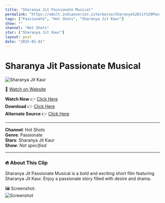 ```yaml
---
title: "Sharanya Jit Passionate Musical"
permalink: "https://adult.indianseries.site/movie/Sharanya%20Jit%20Passionate%20Musical"
tags: ["Passionate", "Hot Shots", "Sharanya Jit Kaur"]
show: ""
channel: "Hot Shots"
star: ["Sharanya Jit Kaur"]
layout: post
date: "2025-01-01"
---
```


# Sharanya Jit Passionate Musical

![Sharanya Jit Kaur](https://shorts.desisins.com/wp-content/uploads/2023/05/Ayushi-Jaiswal-Musical-Passionate-Hot-Shots-shorts.desisins.com_.jpg)

🔗 [Watch on Website](https://adult.indianseries.site/movie/Sharanya%20Jit%20Passionate%20Musical)

**Watch Now** 👉 [Click Here](https://adult.indianseries.site/movie/Sharanya%20Jit%20Passionate%20Musical)  
**Download** 👉 [Click Here](https://adult.indianseries.site/movie/Sharanya%20Jit%20Passionate%20Musical)  
**Alternate Source** 👉 [Click Here](https://adult.indianseries.site/movie/Sharanya%20Jit%20Passionate%20Musical)

---

**Channel**: Hot Shots  
**Genre**: Passionate  
**Stars**: Sharanya Jit Kaur  
**Show**: *Not specified*

---

### 🔥 About This Clip

Sharanya Jit Passionate Musical is a bold and exciting short film featuring Sharanya Jit Kaur. Enjoy a passionate story filled with desire and drama.
 
🖼️ Screenshot:  
![Screenshot](https://shorts.desisins.com/wp-content/uploads/2023/05/Ayushi-Jaiswal-Musical-Passionate-Hot-Shots-shorts.desisins.com_.jpg)
